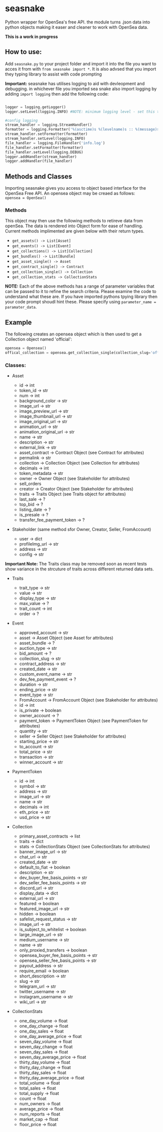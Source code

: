 # seasnake
Python wrapper for OpenSea's free API. the module turns .json data into python objects making it easer and cleaner to work with OpenSea data.  

**This is a work in progress**

## How to use:
Add `seasnake.py` to your project folder and import it into the file you want to acces it from with `from seasnake import *`. It is also advsed that you import they typing library to assist with code prompting

**Important:** seasnake has utilises logging to aid with devleopment and debugging. in whichever file you imported sea snake also import logging by adding `import logging` then add the following code: 

```python

logger = logging.getLogger()
logger.setLevel(logging.INFO) #NOTE: minimum logging level - set this to whatever suits your needs

#config logging
stream_handler = logging.StreamHandler() 
formatter = logging.Formatter('%(asctime)s %(levelname)s :: %(message)s')
stream_handler.setFormatter(formatter)
stream_handler.setLevel(logging.INFO) 
file_handler = logging.FileHandler('info.log')
file_handler.setFormatter(formatter)
file_handler.setLevel(logging.DEBUG) 
logger.addHandler(stream_handler)
logger.addHandler(file_handler)
```

## Methods and Classes
Importing seasnake gives you access to object based interface for the OpenSea Free API. An opensea object may be creaed as follows:  
`opensea = OpenSea()`

### Methods
This object may then use the following methods to retireve data from openSea. The data is rendered into Object form for ease of handling. Current methods implimented are given below with their return types.   
* `get_assets() -> List[Asset]`
* `get_events() -> List[Event]`
* `get_collections() -> List[Collection]`
* `get_bundles() -> List[Bundle]`
* `get_asset_single() -> Asset`
* `get_contract_single() -> Contract`
* `get_collection_single() -> Collection`
* `get_collection_stats -> CollectionStats`

**NOTE:** Each of the above methods has a range of parameter variables that can be passed to it to refine the search criteria. Please examine the code to understand what these are. If you have imported pythons tpying library then your code prompt shoudl hint these. Please specify using `parameter_name = paramater_data`. 

## Example
The following creates an opensea object which is then used to get a Collection object named 'official':
```python
opensea = Opensea()
offical_collection = opensea.get_collection_single(collection_slug='offical')
```

### Classes:
* Asset
    * id -> int
    * token_id -> str
    * num -> int
    * background_color -> str
    * image_url -> str
    * image_preview_url -> str
    * image_thumbnail_url -> str
    * image_original_url -> str
    * animation_url -> str
    * animation_original_url -> str
    * name -> str
    * description -> str
    * external_link -> str
    * asset_contract -> Contract Object (see Contract for attributes)
    * permalink -> str
    * collection -> Collection Object (see Collection for attributes)
    * decimals -> int
    * token_metadata -> str
    * owner -> Owner Object (see Stakeholder for attributes)
    * sell_orders
    * creator -> Creator Object (see Stakeholder for attributes)
    * traits -> Traits Object (see Traits object for attributes)
    * last_sale -> ?
    * top_bid -> ?
    * listing_date -> ?
    * is_presale -> ?
    * transfer_fee_payment_token -> ?


* Stakeholder (same method sfor Owner, Creator, Seller, FromAccount) 
    * user -> dict
    * profileImg_url -> str
    * address -> str
    * config -> str

**Important Note:** The Traits class may be removed soon as recent tests show variance in the strcuture of traits across different returned data sets.  
* Traits
    * trait_type -> str
    * value -> str
    * display_type -> str
    * max_value -> ?
    * trait_count -> int
    * order -> ?


* Event
    * approved_account -> str
    * asset -> Asset Object (see Asset for attributes)
    * asset_bundle -> ?
    * auction_type -> str
    * bid_amount -> ?
    * collection_slug -> str
    * contract_address -> str
    * created_date -> str
    * custom_event_name -> str
    * dev_fee_payment_event -> ?
    * duration -> str
    * ending_price -> str
    * event_type -> str
    * FromAccount -> FromAccount Object (see Stakeholder for attributes)
    * id -> int
    * is_private -> boolean
    * owner_account -> ?
    * payment_token -> PaymentToken Object (see PaymentToken for attributes)
    * quantity -> str
    * seller -> Seller Object (see Stakeholder for attributes)
    * starting_price -> str
    * to_account -> str
    * total_price -> str
    * transaction -> str
    * winner_account -> str

* PaymentToken
    * id -> int
    * symbol -> str
    * address -> str
    * image_url -> str
    * name -> str
    * decimals -> int
    * eth_price -> str
    * usd_price -> str

* Collection
    * primary_asset_contracts ->  list
    * traits -> dict
    * stats -> CollectionStats Object (see CollectionStats for attributes)    
    * banner_image_url -> str 
    * chat_url -> str
    * created_date -> str
    * default_to_fiat -> boolean
    * description -> str
    * dev_buyer_fee_basis_points -> str 
    * dev_seller_fee_basis_points -> str
    * discord_url -> str
    * display_data -> dict   
    * external_url -> str
    * featured -> boolean
    * featured_image_url -> str   
    * hidden -> boolean
    * safelist_request_status -> str  
    * image_url -> str 
    * is_subject_to_whitelist -> boolean
    * large_image_url -> str
    * medium_username -> str
    * name -> str 
    * only_proxied_transfers -> boolean
    * opensea_buyer_fee_basis_points -> str
    * opensea_seller_fee_basis_points -> str
    * payout_address -> str
    * require_email -> boolean
    * short_description -> str
    * slug -> str
    * telegram_url -> str
    * twitter_username -> str
    * instagram_username -> str
    * wiki_url -> str

* CollectionStats
    * one_day_volume -> float
    * one_day_change -> float
    * one_day_sales -> float
    * one_day_average_price -> float
    * seven_day_volume -> float
    * seven_day_change -> float
    * seven_day_sales -> float
    * seven_day_average_price -> float
    * thirty_day_volume -> float
    * thirty_day_change -> float
    * thirty_day_sales -> float
    * thirty_day_average_price -> float
    * total_volume -> float
    * total_sales -> float
    * total_supply -> float
    * count -> float
    * num_owners -> float
    * average_price -> float
    * num_reports -> float
    * market_cap -> float
    * floor_price -> float

